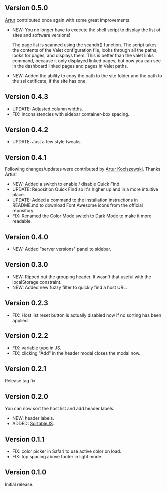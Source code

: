 ## Version 0.5.0

[Artur](https://github.com/xartuu) contributed once again with some great improvements.

- NEW: You no longer have to execute the shell script to display the list of sites and software versions!

    The page list is scanned using the scandir() function. The script takes the contents of the Valet configuration file, looks through all the paths, looks for pages, and displays them. This is better than the valet links command, because it only displayed linked pages, but now you can see in the dashboard linked pages and pages in Valet paths.
- NEW: Added the ability to copy the path to the site folder and the path to the ssl cetificate, if the site has one.

## Version 0.4.3

- UPDATE: Adjusted column widths.
- FIX: Inconsistencies with sidebar container-box spacing.


## Version 0.4.2

- UPDATE: Just a few style tweaks.


## Version 0.4.1

Following changes/updates were contributed by [Artur Kociszewski](https://github.com/xartuu). Thanks Artur!

- NEW: Added a switch to enable / disable Quick Find.
- UPDATE: Reposition Quick Find so it's higher up and in a more intuitive place.
- UPDATE: Added a command to the installation instructions in README.md to download Font Awesome icons from the official repository.
- FIX: Renamed the Color Mode switch to Dark Mode to make it more readable.


## Version 0.4.0

- NEW: Added "server versions" panel to sidebar.


## Version 0.3.0

- NEW: Ripped out the grouping header. It wasn't that useful with the localStorage constraint.
- NEW: Added new fuzzy filter to quickly find a host URL.


## Version 0.2.3

- FIX: Host list reset button is actually disabled now if no sorting has been applied.


## Version 0.2.2

- FIX: variable typo in JS.
- FIX: clicking "Add" in the header modal closes the modal now.


## Version 0.2.1

Release tag fix.


## Version 0.2.0

You can now sort the host list and add header labels.

- NEW: header labels.
- ADDED: [SortableJS](https://github.com/SortableJS/Sortable).


## Version 0.1.1

- FIX: color picker in Safari to use active color on load.
- FIX: top spacing above footer in light mode.


## Version 0.1.0

Initial release.
